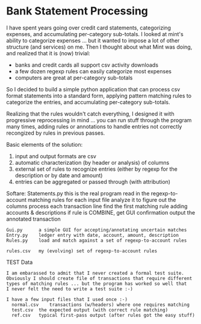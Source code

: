 Bank Statement Processing
=================
I have spent years going over credit card statements, categorizing expenses,
and accumulating per-category sub-totals.  I looked at mint's ability to
categorize expenses ... but it wanted to impose a lot of other structure 
(and services) on me.  Then I thought about what Mint was doing, and 
realized that it is (now) trivial:
   * banks and credit cards all support csv activity downloads
   * a few dozen regexp rules can easily categorize most expenses
   * computers are great at per-category sub-totals

So I decided to build a simple python application that can process
csv format statements into a standard form, applying pattern matching
rules to categorize the entries, and accumulating per-category sub-totals.

Realizing that the rules wouldn't catch everything, I designed it with
progressive reprocessing in mind ... you can run stuff through the program
many times, adding rules or annotations to handle entries not correctly
recongized by rules in previous passes.

Basic elements of the solution:
   1. input and output formats are csv
   2. automatic characterization (by header or analysis) of columns
   3. external set of rules to recognize entries
      (either by regexp for the description or by date and amount)
   4. entries can be aggregated or passed through (with attribution)

Softare:
	Statements.py	this is the real program
		read in the regexp-to-account matching rules
		for each input file
		    analyze it to figure out the columns
		    process each transaction line 
			find the first matching rule
			adding accounts & descriptions
			if rule is COMBINE, get GUI confirmation
			output the annotated transaction

	Gui.py		a simple GUI for accepting/annotating uncertain matches
	Entry.py	ledger entry with date, account, amount, description
	Rules.py	load and match against a set of regexp-to-account rules

	rules.csv	my (evolving) set of regexp-to-account rules

TEST Data

	I am embarassed to admit that I never created a formal test suite.
	Obviously I should create file of transactions that require different
	types of matching rules ... but the program has worked so well that
	I never felt the need to write a test suite :-)

	I have a few input files that I used once :-)
	  normal.csv	transactions (w/headers) where one requires matching
	  test.csv	the expected output (with correct rule matching)
	  ref.csv	typical first-pass output (after rules got the easy stuff)
